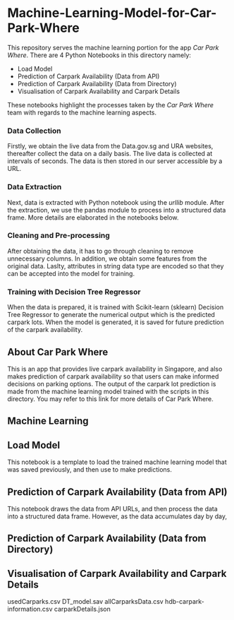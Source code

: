 # Machine-Learning-Model-for-Car-Park-Where
This repository serves the machine learning portion for the app *Car Park Where*.
There are 4 Python Notebooks in this directory namely:
- Load Model
- Prediction of Carpark Availability (Data from API)
- Prediction of Carpark Availability (Data from Directory)
- Visualisation of Carpark Availability and Carpark Details

These notebooks highlight the processes taken by the *Car Park Where* team with regards to the machine learning aspects.
### Data Collection
Firstly, we obtain the live data from the Data.gov.sg and URA websites, thereafter collect the data on a daily basis. The live data is collected at intervals of seconds. The data is then stored in our server accessible by a URL.

### Data Extraction
Next, data is extracted with Python notebook using the *urllib* module. After the extraction, we use the pandas module to process into a structured data frame. More details are elaborated in the notebooks below.

### Cleaning and Pre-processing
After obtaining the data, it has to go through cleaning to remove unnecessary columns. In addition, we obtain some features from the original data. Laslty, attributes in string data type are encoded so that they can be accepted into the model for training.

### Training with Decision Tree Regressor
When the data is prepared, it is trained with Scikit-learn (sklearn) Decision Tree Regressor to generate the numerical output which is the predicted carpark lots. When the model is generated, it is saved for future prediction of the carpark availability.

## About Car Park Where
This is an app that provides live carpark availability in Singapore, and also makes prediction of carpark availability so that users can make informed decisions on parking options.
The output of the carpark lot prediction is made from the machine learning model trained with the scripts in this directory. You may refer to this link for more details of Car Park Where.

## Machine Learning 

## Load Model
This notebook is a template to load the trained machine learning model that was saved previously, and then use to make predictions.

## Prediction of Carpark Availability (Data from API)
This notebook draws the data from API URLs, and then process the data into a structured data frame. However, as the data accumulates day by day, 

## Prediction of Carpark Availability (Data from Directory)

## Visualisation of Carpark Availability and Carpark Details

usedCarparks.csv
DT_model.sav
allCarparksData.csv
hdb-carpark-information.csv
carparkDetails.json
